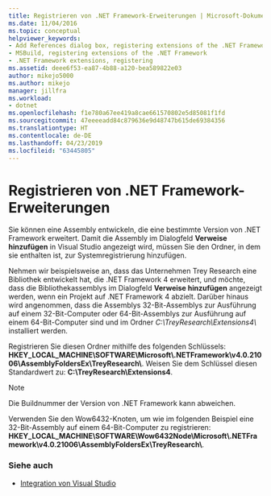 ```yaml
---
title: Registrieren von .NET Framework-Erweiterungen | Microsoft-Dokumentation
ms.date: 11/04/2016
ms.topic: conceptual
helpviewer_keywords:
- Add References dialog box, registering extensions of the .NET Framework
- MSBuild, registering extensions of the .NET Framework
- .NET Framework extensions, registering
ms.assetid: deee6f53-ea87-4b88-a120-bea589822e03
author: mikejo5000
ms.author: mikejo
manager: jillfra
ms.workload:
- dotnet
ms.openlocfilehash: f1e780a67ee419a8cae661570802e5d85081f1fd
ms.sourcegitcommit: 47eeeeadd84c879636e9d48747b615de69384356
ms.translationtype: HT
ms.contentlocale: de-DE
ms.lasthandoff: 04/23/2019
ms.locfileid: "63445805"
---
```

# <a name="register-extensions-of-the-net-framework"></a>Registrieren von .NET Framework-Erweiterungen
Sie können eine Assembly entwickeln, die eine bestimmte Version von .NET Framework erweitert. Damit die Assembly im Dialogfeld **Verweise hinzufügen** in Visual Studio angezeigt wird, müssen Sie den Ordner, in dem sie enthalten ist, zur Systemregistrierung hinzufügen.

 Nehmen wir beispielsweise an, dass das Unternehmen Trey Research eine Bibliothek entwickelt hat, die .NET Framework 4 erweitert, und möchte, dass die Bibliothekassemblys im Dialogfeld **Verweise hinzufügen** angezeigt werden, wenn ein Projekt auf .NET Framework 4 abzielt. Darüber hinaus wird angenommen, dass die Assemblys 32-Bit-Assemblys zur Ausführung auf einem 32-Bit-Computer oder 64-Bit-Assemblys zur Ausführung auf einem 64-Bit-Computer sind und im Ordner *C:\TreyResearch\Extensions4\\* installiert werden.

 Registrieren Sie diesen Ordner mithilfe des folgenden Schlüssels: **HKEY_LOCAL_MACHINE\SOFTWARE\Microsoft\\.NETFramework\v4.0.21006\AssemblyFoldersEx\TreyResearch\\**. Weisen Sie dem Schlüssel diesen Standardwert zu: **C:\TreyResearch\Extensions4**.

> [!NOTE]
> Die Buildnummer der Version von .NET Framework kann abweichen.

 Verwenden Sie den Wow6432-Knoten, um wie im folgenden Beispiel eine 32-Bit-Assembly auf einem 64-Bit-Computer zu registrieren: **HKEY_LOCAL_MACHINE\SOFTWARE\Wow6432Node\Microsoft\\.NETFramework\v4.0.21006\AssemblyFoldersEx\TreyResearch\\**.

### <a name="see-also"></a>Siehe auch
- [Integration von Visual Studio](../msbuild/visual-studio-integration-msbuild.md)
